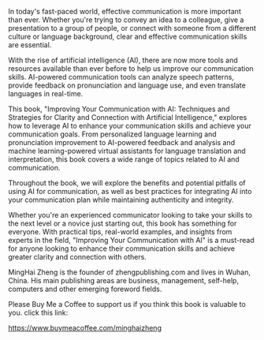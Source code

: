 
In today's fast-paced world, effective communication is more important than ever. Whether you're trying to convey an idea to a colleague, give a presentation to a group of people, or connect with someone from a different culture or language background, clear and effective communication skills are essential.

With the rise of artificial intelligence (AI), there are now more tools and resources available than ever before to help us improve our communication skills. AI-powered communication tools can analyze speech patterns, provide feedback on pronunciation and language use, and even translate languages in real-time.

This book, "Improving Your Communication with AI: Techniques and Strategies for Clarity and Connection with Artificial Intelligence," explores how to leverage AI to enhance your communication skills and achieve your communication goals. From personalized language learning and pronunciation improvement to AI-powered feedback and analysis and machine learning-powered virtual assistants for language translation and interpretation, this book covers a wide range of topics related to AI and communication.

Throughout the book, we will explore the benefits and potential pitfalls of using AI for communication, as well as best practices for integrating AI into your communication plan while maintaining authenticity and integrity.

Whether you're an experienced communicator looking to take your skills to the next level or a novice just starting out, this book has something for everyone. With practical tips, real-world examples, and insights from experts in the field, "Improving Your Communication with AI" is a must-read for anyone looking to enhance their communication skills and achieve greater clarity and connection with others.

MingHai Zheng is the founder of zhengpublishing.com and lives in Wuhan, China. His main publishing areas are business, management, self-help, computers and other emerging foreword fields.

Please Buy Me a Coffee to support us if you think this book is valuable to you. click this link:

https://www.buymeacoffee.com/minghaizheng
